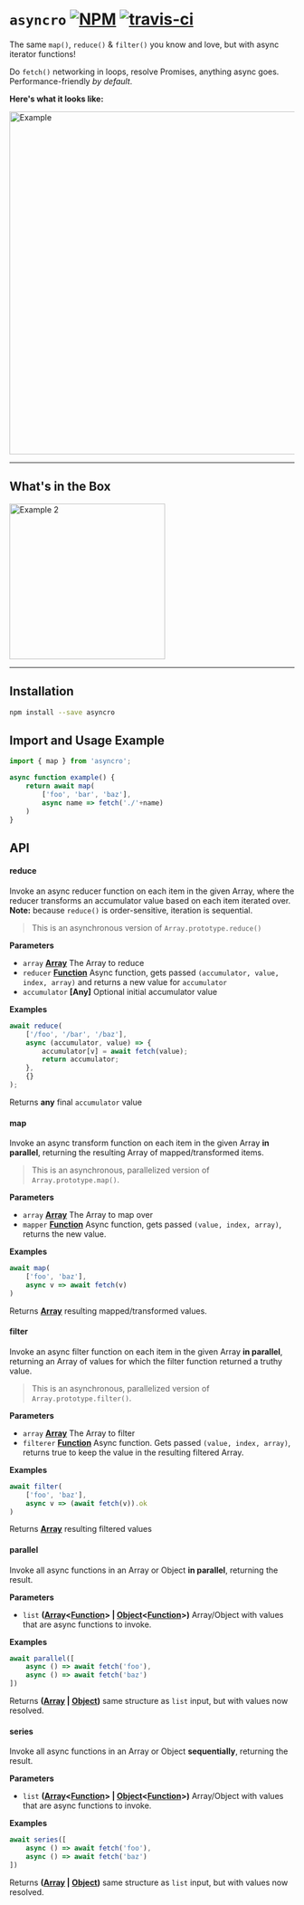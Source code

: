 # `asyncro` [![NPM](https://img.shields.io/npm/v/asyncro.svg?style=flat)](https://www.npmjs.org/package/asyncro) [![travis-ci](https://travis-ci.org/developit/asyncro.svg?branch=master)](https://travis-ci.org/developit/asyncro)

The same `map()`, `reduce()` & `filter()` you know and love, but with async iterator functions!

Do `fetch()` networking in loops, resolve Promises, anything async goes. Performance-friendly _by default_.

**Here's what it looks like:**

<img src="http://i.imgur.com/GcykVyN.png" width="606" alt="Example">

---

## What's in the Box

<img src="http://i.imgur.com/yiiq6Gx.png" width="275" alt="Example 2">


---


## Installation

```sh
npm install --save asyncro
```

## Import and Usage Example

```js
import { map } from 'asyncro';

async function example() {
	return await map(
		['foo', 'bar', 'baz'],
		async name => fetch('./'+name)
	)
}
```

## API

<!-- Generated by documentation.js. Update this documentation by updating the source code. -->

#### reduce

Invoke an async reducer function on each item in the given Array,
where the reducer transforms an accumulator value based on each item iterated over.
**Note:** because `reduce()` is order-sensitive, iteration is sequential.

> This is an asynchronous version of `Array.prototype.reduce()`

**Parameters**

-   `array` **[Array](https://developer.mozilla.org/en-US/docs/Web/JavaScript/Reference/Global_Objects/Array)** The Array to reduce
-   `reducer` **[Function](https://developer.mozilla.org/en-US/docs/Web/JavaScript/Reference/Statements/function)** Async function, gets passed `(accumulator, value, index, array)` and returns a new value for `accumulator`
-   `accumulator` **\[Any]** Optional initial accumulator value

**Examples**

```javascript
await reduce(
	['/foo', '/bar', '/baz'],
	async (accumulator, value) => {
		accumulator[v] = await fetch(value);
		return accumulator;
	},
	{}
);
```

Returns **any** final `accumulator` value

#### map

Invoke an async transform function on each item in the given Array **in parallel**,
returning the resulting Array of mapped/transformed items.

> This is an asynchronous, parallelized version of `Array.prototype.map()`.

**Parameters**

-   `array` **[Array](https://developer.mozilla.org/en-US/docs/Web/JavaScript/Reference/Global_Objects/Array)** The Array to map over
-   `mapper` **[Function](https://developer.mozilla.org/en-US/docs/Web/JavaScript/Reference/Statements/function)** Async function, gets passed `(value, index, array)`, returns the new value.

**Examples**

```javascript
await map(
	['foo', 'baz'],
	async v => await fetch(v)
)
```

Returns **[Array](https://developer.mozilla.org/en-US/docs/Web/JavaScript/Reference/Global_Objects/Array)** resulting mapped/transformed values.

#### filter

Invoke an async filter function on each item in the given Array **in parallel**,
returning an Array of values for which the filter function returned a truthy value.

> This is an asynchronous, parallelized version of `Array.prototype.filter()`.

**Parameters**

-   `array` **[Array](https://developer.mozilla.org/en-US/docs/Web/JavaScript/Reference/Global_Objects/Array)** The Array to filter
-   `filterer` **[Function](https://developer.mozilla.org/en-US/docs/Web/JavaScript/Reference/Statements/function)** Async function. Gets passed `(value, index, array)`, returns true to keep the value in the resulting filtered Array.

**Examples**

```javascript
await filter(
	['foo', 'baz'],
	async v => (await fetch(v)).ok
)
```

Returns **[Array](https://developer.mozilla.org/en-US/docs/Web/JavaScript/Reference/Global_Objects/Array)** resulting filtered values

#### parallel

Invoke all async functions in an Array or Object **in parallel**, returning the result.

**Parameters**

-   `list` **([Array](https://developer.mozilla.org/en-US/docs/Web/JavaScript/Reference/Global_Objects/Array)&lt;[Function](https://developer.mozilla.org/en-US/docs/Web/JavaScript/Reference/Statements/function)> | [Object](https://developer.mozilla.org/en-US/docs/Web/JavaScript/Reference/Global_Objects/Object)&lt;[Function](https://developer.mozilla.org/en-US/docs/Web/JavaScript/Reference/Statements/function)>)** Array/Object with values that are async functions to invoke.

**Examples**

```javascript
await parallel([
	async () => await fetch('foo'),
	async () => await fetch('baz')
])
```

Returns **([Array](https://developer.mozilla.org/en-US/docs/Web/JavaScript/Reference/Global_Objects/Array) \| [Object](https://developer.mozilla.org/en-US/docs/Web/JavaScript/Reference/Global_Objects/Object))** same structure as `list` input, but with values now resolved.

#### series

Invoke all async functions in an Array or Object **sequentially**, returning the result.

**Parameters**

-   `list` **([Array](https://developer.mozilla.org/en-US/docs/Web/JavaScript/Reference/Global_Objects/Array)&lt;[Function](https://developer.mozilla.org/en-US/docs/Web/JavaScript/Reference/Statements/function)> | [Object](https://developer.mozilla.org/en-US/docs/Web/JavaScript/Reference/Global_Objects/Object)&lt;[Function](https://developer.mozilla.org/en-US/docs/Web/JavaScript/Reference/Statements/function)>)** Array/Object with values that are async functions to invoke.

**Examples**

```javascript
await series([
	async () => await fetch('foo'),
	async () => await fetch('baz')
])
```

Returns **([Array](https://developer.mozilla.org/en-US/docs/Web/JavaScript/Reference/Global_Objects/Array) \| [Object](https://developer.mozilla.org/en-US/docs/Web/JavaScript/Reference/Global_Objects/Object))** same structure as `list` input, but with values now resolved.

